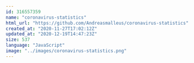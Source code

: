 ```yaml
---
id: 316557359
name: "coronavirus-statistics"
html_url: "https://github.com/Andreasmalleus/coronavirus-statistics"
created_at: "2020-11-27T17:02:12Z"
updated_at: "2020-12-19T14:47:23Z"
size: 537
language: "JavaScript"
image: "../images/coronavirus-statistics.png"
---
```


